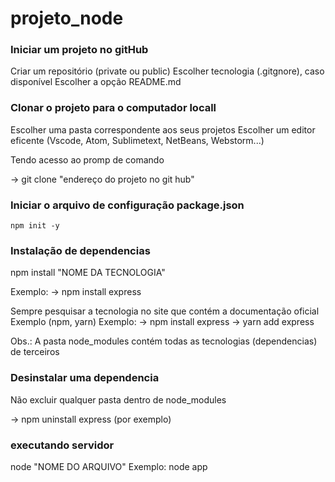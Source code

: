 # projeto_node

### Iniciar um projeto no gitHub

Criar um repositório (private ou public)
Escolher tecnologia (.gitgnore), caso disponível
Escolher a opção README.md

### Clonar o projeto para o computador locall

Escolher uma pasta correspondente aos seus projetos
Escolher um editor eficente (Vscode, Atom, Sublimetext, NetBeans, Webstorm...)

Tendo acesso ao promp de comando 

->   git clone "endereço do projeto no git hub"

### Iniciar o arquivo de configuração package.json

    npm init -y

### Instalação de dependencias

npm install "NOME DA TECNOLOGIA"

Exemplo:
->    npm install express

Sempre pesquisar a tecnologia no site que contém a documentação oficial
Exemplo (npm, yarn)
Exemplo:
->     npm install express
->     yarn add express

Obs.: A pasta node_modules contém todas as tecnologias (dependencias) de terceiros

### Desinstalar uma dependencia 

Não excluir qualquer pasta dentro de node_modules

->  npm uninstall express   (por exemplo)

### executando servidor

node "NOME DO ARQUIVO"
Exemplo:
node app
